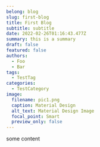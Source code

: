 ```yaml
---
belong: blog
slug: first-blog
title: First Blog
subtitle: subtitle
date: 2022-02-26T01:16:43.477Z
summary: this is a summary
draft: false
featured: false
authors:
  - Foo
  - Bar
tags:
  - TestTag
categories:
  - TestCategory
image:
  filename: pic1.png
  caption: Material Design
  alt_text: Material Design Image
  focal_point: Smart
  preview_only: false
---
```

some content